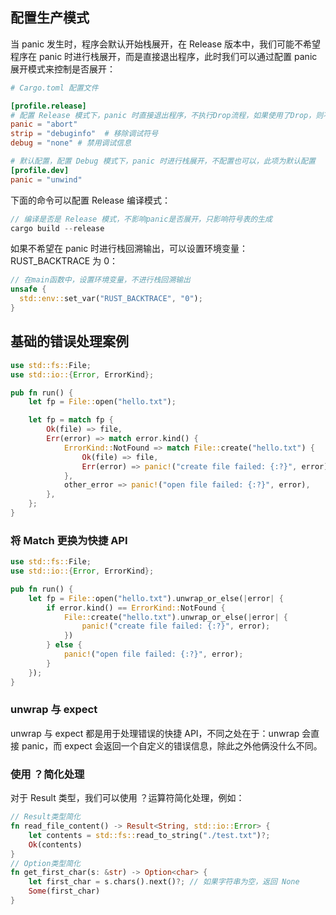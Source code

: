 ## 配置生产模式

当 panic 发生时，程序会默认开始栈展开，在 Release 版本中，我们可能不希望程序在 panic 时进行栈展开，而是直接退出程序，此时我们可以通过配置 panic 展开模式来控制是否展开：

```toml
# Cargo.toml 配置文件

[profile.release]
# 配置 Release 模式下，panic 时直接退出程序，不执行Drop流程，如果使用了Drop，则不能开启这个配置，否则清理过程将不会执行
panic = "abort"
strip = "debuginfo"  # 移除调试符号
debug = "none" # 禁用调试信息

# 默认配置，配置 Debug 模式下，panic 时进行栈展开，不配置也可以，此项为默认配置
[profile.dev]
panic = "unwind"
```

下面的命令可以配置 Release 编译模式：

```rust
// 编译是否是 Release 模式，不影响panic是否展开，只影响符号表的生成
cargo build --release
```

如果不希望在 panic 时进行栈回溯输出，可以设置环境变量：RUST_BACKTRACE 为 0：

```rust
// 在main函数中，设置环境变量，不进行栈回溯输出
unsafe {
  std::env::set_var("RUST_BACKTRACE", "0");
}
```

## 基础的错误处理案例

```rust
use std::fs::File;
use std::io::{Error, ErrorKind};

pub fn run() {
    let fp = File::open("hello.txt");

    let fp = match fp {
        Ok(file) => file,
        Err(error) => match error.kind() {
            ErrorKind::NotFound => match File::create("hello.txt") {
                Ok(file) => file,
                Err(error) => panic!("create file failed: {:?}", error),
            },
            other_error => panic!("open file failed: {:?}", error),
        },
    };
}
```

### 将 Match 更换为快捷 API

```rust
use std::fs::File;
use std::io::{Error, ErrorKind};

pub fn run() {
    let fp = File::open("hello.txt").unwrap_or_else(|error| {
        if error.kind() == ErrorKind::NotFound {
            File::create("hello.txt").unwrap_or_else(|error| {
                panic!("create file failed: {:?}", error);
            })
        } else {
            panic!("open file failed: {:?}", error);
        }
    });
}
```

### unwrap 与 expect

unwrap 与 expect 都是用于处理错误的快捷 API，不同之处在于：unwrap 会直接 panic，而 expect 会返回一个自定义的错误信息，除此之外他俩没什么不同。

### 使用 ？简化处理

对于 Result 类型，我们可以使用 ？运算符简化处理，例如：

```rust
// Result类型简化
fn read_file_content() -> Result<String, std::io::Error> {
    let contents = std::fs::read_to_string("./test.txt")?;
    Ok(contents)
}
// Option类型简化
fn get_first_char(s: &str) -> Option<char> {
    let first_char = s.chars().next()?; // 如果字符串为空，返回 None
    Some(first_char)
}
```
